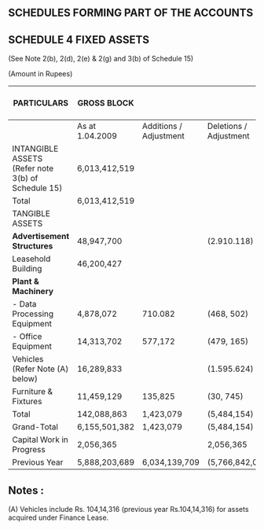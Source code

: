 ## SCHEDULES FORMING PART OF THE ACCOUNTS

## **SCHEDULE 4** FIXED ASSETS

(See Note 2(b), 2(d), 2(e) & 2(g) and 3(b) of Schedule 15)

(Amount in Rupees)

| PARTICULARS                                              | <b>GROSS BLOCK</b> |                           |                           |                     | DEPRECIATION / AMORTISATION |                 |                           |                     | NET BLOCK           |                     |
|----------------------------------------------------------|--------------------|---------------------------|---------------------------|---------------------|-----------------------------|-----------------|---------------------------|---------------------|---------------------|---------------------|
|                                                          | As at<br>1.04.2009 | Additions /<br>Adjustment | Deletions /<br>Adjustment | As at<br>31.03.2010 | As at<br>1.04.2009          | For the<br>Year | Deletions /<br>Adjustment | As At<br>31.03.2010 | As at<br>31.03.2010 | As at<br>31.03.2009 |
| INTANGIBLE ASSETS<br>(Refer note 3(b) of<br>Schedule 15) | 6,013,412,519      |                           |                           | 6,013,412,519       | 204,719,764                 | 32,645,969      |                           | 237,365,733         | 5,776,046,786       | 5,808,692,755       |
| Total                                                    | 6,013,412,519      |                           |                           | 6,013,412,519       | 204,719,764                 | 32,645,969      |                           | 237,365,733         | 5,776,046,786       | 5,808,692,755       |
| TANGIBLE ASSETS                                          |                    |                           |                           |                     |                             |                 |                           |                     |                     |                     |
| <b>Advertisement Structures</b>                          | 48,947,700         |                           | (2.910.118)               | 46,037,582          | 25,189,293                  | 9,325,726       | (2,590,938)               | 31,924,081          | 14,113,501          | 23,758,407          |
| Leasehold Building                                       | 46,200,427         |                           |                           | 46,200,427          | 2,047,712                   | 743,685         |                           | 2,791,397           | 43,409,030          | 44,152,715          |
| <b>Plant &amp; Machinery</b>                             |                    |                           |                           |                     |                             |                 |                           |                     |                     |                     |
| - Data Processing Equipment                              | 4,878,072          | 710.082                   | (468, 502)                | 5,119,652           | 2,605,597                   | 1,308,688       | (440, 708)                | 3,473,577           | 1,646,075           | 2,272,475           |
| - Office Equipment                                       | 14,313,702         | 577,172                   | (479, 165)                | 14,411,709          | 7,416,420                   | 2,587,297       | (380,363)                 | 9,623,354           | 4,788,355           | 6,897,282           |
| Vehicles<br>(Refer Note (A) below)                       | 16,289,833         |                           | (1.595.624)               | 14,694,209          | 5,637,907                   | 3,243,978       | (677,594)                 | 8,204,291           | 6,489,918           | 10,651,926          |
| Furniture & Fixtures                                     | 11,459,129         | 135,825                   | (30, 745)                 | 11,564,209          | 4,244,851                   | 1,610,997       | (21,623)                  | 5,834,225           | 5,729,984           | 7,214,278           |
| Total                                                    | 142,088,863        | 1,423,079                 | (5,484,154)               | 138,027,788         | 47,141,780                  | 18,820,371      | (4,111,226)               | 61,850,925          | 76,176,863          | 94,947,083          |
| Grand-Total                                              | 6,155,501,382      | 1,423,079                 | (5,484,154)               | 6,151,440,307       | 251,861,544                 | 51,466,340      | (4,111,226)               | 299,216,658         | 5,852,223,649       | 5,903,639,838       |
| Capital Work in Progress                                 | 2,056,365          |                           | 2,056,365                 |                     |                             |                 |                           |                     |                     | 2,056,365           |
| Previous Year                                            | 5,888,203,689      | 6,034,139,709             | (5,766,842,016)           | 6,155,501,382       | 340,257,058                 | 47,938,133      | (136,333,647)             | 251,861,544         | 5,903,639,838       | 5,547,946,631       |

## Notes :

(A) Vehicles include Rs. 104,14,316 (previous year Rs.104,14,316) for assets acquired under Finance Lease.